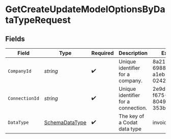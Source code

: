 # GetCreateUpdateModelOptionsByDataTypeRequest


## Fields

| Field                                                   | Type                                                    | Required                                                | Description                                             | Example                                                 |
| ------------------------------------------------------- | ------------------------------------------------------- | ------------------------------------------------------- | ------------------------------------------------------- | ------------------------------------------------------- |
| `CompanyId`                                             | *string*                                                | :heavy_check_mark:                                      | Unique identifier for a company.                        | 8a210b68-6988-11ed-a1eb-0242ac120002                    |
| `ConnectionId`                                          | *string*                                                | :heavy_check_mark:                                      | Unique identifier for a connection.                     | 2e9d2c44-f675-40ba-8049-353bfcb5e171                    |
| `DataType`                                              | [SchemaDataType](../../Models/Shared/SchemaDataType.md) | :heavy_check_mark:                                      | The key of a Codat data type                            | invoices                                                |